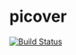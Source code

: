 # picover

[![Build Status](https://secure.travis-ci.org/stefanbirkner/picover.png)](https://travis-ci.org/stefanbirkner/picover)
